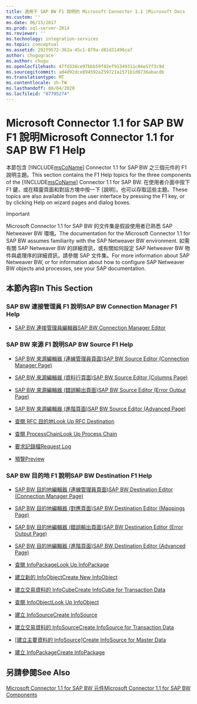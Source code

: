 ```yaml
---
title: 適用于 SAP BW F1 說明的 Microsoft Connector 1.1 |Microsoft Docs
ms.custom: ''
ms.date: 06/13/2017
ms.prod: sql-server-2014
ms.reviewer: ''
ms.technology: integration-services
ms.topic: conceptual
ms.assetid: 292f9572-362a-45c1-879a-d81d31496ca7
author: chugugrace
ms.author: chugu
ms.openlocfilehash: 47fd338ce97bbb59f02ef91349311c04e57f3c9d
ms.sourcegitcommit: ad4d92dce894592a259721a1571b1d8736abacdb
ms.translationtype: MT
ms.contentlocale: zh-TW
ms.lasthandoff: 08/04/2020
ms.locfileid: "87705274"
---
```

# <a name="microsoft-connector-11-for-sap-bw-f1-help"></a><span data-ttu-id="bfcf5-102">Microsoft Connector 1.1 for SAP BW F1 說明</span><span class="sxs-lookup"><span data-stu-id="bfcf5-102">Microsoft Connector 1.1 for SAP BW F1 Help</span></span>
  <span data-ttu-id="bfcf5-103">本節包含 [!INCLUDE[msCoName](../includes/msconame-md.md)] Connector 1.1 for SAP BW 之三個元件的 F1 說明主題。</span><span class="sxs-lookup"><span data-stu-id="bfcf5-103">This section contains the F1 Help topics for the three components of the [!INCLUDE[msCoName](../includes/msconame-md.md)] Connector 1.1 for SAP BW.</span></span> <span data-ttu-id="bfcf5-104">在使用者介面中按下 F1 鍵，或在精靈頁面和對話方塊中按一下 [說明]，也可以存取這些主題。</span><span class="sxs-lookup"><span data-stu-id="bfcf5-104">These topics are also available from the user interface by pressing the F1 key, or by clicking Help on wizard pages and dialog boxes.</span></span>  
  
> [!IMPORTANT]  
>  <span data-ttu-id="bfcf5-105">Microsoft Connector 1.1 for SAP BW 的文件集是假設使用者已熟悉 SAP Netweaver BW 環境。</span><span class="sxs-lookup"><span data-stu-id="bfcf5-105">The documentation for the Microsoft Connector 1.1 for SAP BW assumes familiarity with the SAP Netweaver BW environment.</span></span> <span data-ttu-id="bfcf5-106">如需有關 SAP Netweaver BW 的詳細資訊，或有關如何設定 SAP Netweaver BW 物件與處理序的詳細資訊，請參閱 SAP 文件集。</span><span class="sxs-lookup"><span data-stu-id="bfcf5-106">For more information about SAP Netweaver BW, or for information about how to configure SAP Netweaver BW objects and processes, see your SAP documentation.</span></span>  
  
## <a name="in-this-section"></a><span data-ttu-id="bfcf5-107">本節內容</span><span class="sxs-lookup"><span data-stu-id="bfcf5-107">In This Section</span></span>  
  
### <a name="sap-bw-connection-manager-f1-help"></a><span data-ttu-id="bfcf5-108">SAP BW 連接管理員 F1 說明</span><span class="sxs-lookup"><span data-stu-id="bfcf5-108">SAP BW Connection Manager F1 Help</span></span>  
  
-   [<span data-ttu-id="bfcf5-109">SAP BW 連接管理員編輯器</span><span class="sxs-lookup"><span data-stu-id="bfcf5-109">SAP BW Connection Manager Editor</span></span>](sap-bw-connection-manager-editor.md)  
  
### <a name="sap-bw-source-f1-help"></a><span data-ttu-id="bfcf5-110">SAP BW 來源 F1 說明</span><span class="sxs-lookup"><span data-stu-id="bfcf5-110">SAP BW Source F1 Help</span></span>  
  
-   [<span data-ttu-id="bfcf5-111">SAP BW 來源編輯器 &#40;連線管理員頁面&#41;</span><span class="sxs-lookup"><span data-stu-id="bfcf5-111">SAP BW Source Editor &#40;Connection Manager Page&#41;</span></span>](data-flow/sap-bw-source-editor-connection-manager-page.md)  
  
-   [<span data-ttu-id="bfcf5-112">SAP BW 來源編輯器 &#40;資料行頁面&#41;</span><span class="sxs-lookup"><span data-stu-id="bfcf5-112">SAP BW Source Editor &#40;Columns Page&#41;</span></span>](data-flow/sap-bw-source-editor-columns-page.md)  
  
-   [<span data-ttu-id="bfcf5-113">SAP BW 來源編輯器 &#40;錯誤輸出頁面&#41;</span><span class="sxs-lookup"><span data-stu-id="bfcf5-113">SAP BW Source Editor &#40;Error Output Page&#41;</span></span>](data-flow/sap-bw-source-editor-error-output-page.md)  
  
-   [<span data-ttu-id="bfcf5-114">SAP BW 來源編輯器 &#40;進階頁面&#41;</span><span class="sxs-lookup"><span data-stu-id="bfcf5-114">SAP BW Source Editor &#40;Advanced Page&#41;</span></span>](data-flow/sap-bw-source-editor-advanced-page.md)  
  
-   [<span data-ttu-id="bfcf5-115">查閱 RFC 目的地</span><span class="sxs-lookup"><span data-stu-id="bfcf5-115">Look Up RFC Destination</span></span>](data-flow/look-up-rfc-destination.md)  
  
-   [<span data-ttu-id="bfcf5-116">查閱 ProcessChain</span><span class="sxs-lookup"><span data-stu-id="bfcf5-116">Look Up Process Chain</span></span>](data-flow/look-up-process-chain.md)  
  
-   [<span data-ttu-id="bfcf5-117">要求記錄檔</span><span class="sxs-lookup"><span data-stu-id="bfcf5-117">Request Log</span></span>](data-flow/request-log.md)  
  
-   [<span data-ttu-id="bfcf5-118">預覽</span><span class="sxs-lookup"><span data-stu-id="bfcf5-118">Preview</span></span>](data-flow/preview.md)  
  
### <a name="sap-bw-destination-f1-help"></a><span data-ttu-id="bfcf5-119">SAP BW 目的地 F1 說明</span><span class="sxs-lookup"><span data-stu-id="bfcf5-119">SAP BW Destination F1 Help</span></span>  
  
-   [<span data-ttu-id="bfcf5-120">SAP BW 目的地編輯器 &#40;連線管理員頁面&#41;</span><span class="sxs-lookup"><span data-stu-id="bfcf5-120">SAP BW Destination Editor &#40;Connection Manager Page&#41;</span></span>](data-flow/sap-bw-destination-editor-connection-manager-page.md)  
  
-   [<span data-ttu-id="bfcf5-121">SAP BW 目的地編輯器 &#40;對應頁面&#41;</span><span class="sxs-lookup"><span data-stu-id="bfcf5-121">SAP BW Destination Editor &#40;Mappings Page&#41;</span></span>](data-flow/sap-bw-destination-editor-mappings-page.md)  
  
-   [<span data-ttu-id="bfcf5-122">SAP BW 目的地編輯器 &#40;錯誤輸出頁面&#41;</span><span class="sxs-lookup"><span data-stu-id="bfcf5-122">SAP BW Destination Editor &#40;Error Output Page&#41;</span></span>](data-flow/sap-bw-destination-editor-error-output-page.md)  
  
-   [<span data-ttu-id="bfcf5-123">SAP BW 目的地編輯器 &#40;進階頁面&#41;</span><span class="sxs-lookup"><span data-stu-id="bfcf5-123">SAP BW Destination Editor &#40;Advanced Page&#41;</span></span>](data-flow/sap-bw-destination-editor-advanced-page.md)  
  
-   [<span data-ttu-id="bfcf5-124">查閱 InfoPackage</span><span class="sxs-lookup"><span data-stu-id="bfcf5-124">Look Up InfoPackage</span></span>](data-flow/look-up-infopackage.md)  
  
-   [<span data-ttu-id="bfcf5-125">建立新的 InfoObject</span><span class="sxs-lookup"><span data-stu-id="bfcf5-125">Create New InfoObject</span></span>](data-flow/create-new-infoobject.md)  
  
-   [<span data-ttu-id="bfcf5-126">建立交易資料的 InfoCube</span><span class="sxs-lookup"><span data-stu-id="bfcf5-126">Create InfoCube for Transaction Data</span></span>](data-flow/create-infocube-for-transaction-data.md)  
  
-   [<span data-ttu-id="bfcf5-127">查閱 InfoObject</span><span class="sxs-lookup"><span data-stu-id="bfcf5-127">Look Up InfoObject</span></span>](data-flow/look-up-infoobject.md)  
  
-   [<span data-ttu-id="bfcf5-128">建立 InfoSource</span><span class="sxs-lookup"><span data-stu-id="bfcf5-128">Create InfoSource</span></span>](data-flow/create-infosource.md)  
  
-   [<span data-ttu-id="bfcf5-129">建立交易資料的 InfoSource</span><span class="sxs-lookup"><span data-stu-id="bfcf5-129">Create InfoSource for Transaction Data</span></span>](data-flow/create-infosource-for-transaction-data.md)  
  
-   <span data-ttu-id="bfcf5-130">[[建立主要資料的 InfoSource]](data-flow/create-infosource-for-master-data.md)</span><span class="sxs-lookup"><span data-stu-id="bfcf5-130">[Create InfoSource for Master Data](data-flow/create-infosource-for-master-data.md)</span></span>  
  
-   [<span data-ttu-id="bfcf5-131">建立 InfoPackage</span><span class="sxs-lookup"><span data-stu-id="bfcf5-131">Create InfoPackage</span></span>](data-flow/create-infopackage.md)  
  
## <a name="see-also"></a><span data-ttu-id="bfcf5-132">另請參閱</span><span class="sxs-lookup"><span data-stu-id="bfcf5-132">See Also</span></span>  
 [<span data-ttu-id="bfcf5-133">Microsoft Connector 1.1 for SAP BW 元件</span><span class="sxs-lookup"><span data-stu-id="bfcf5-133">Microsoft Connector 1.1 for SAP BW Components</span></span>](microsoft-connector-for-sap-bw-components.md)  
  
  
